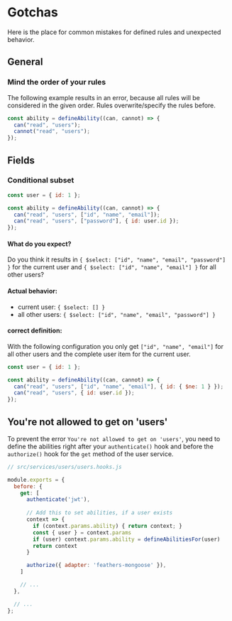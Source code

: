 # Gotchas

Here is the place for common mistakes for defined rules and unexpected behavior.

## General

### Mind the order of your rules

The following example results in an error, because all rules will be considered in the given order. Rules overwrite/specify the rules before.

```js
const ability = defineAbility((can, cannot) => {
  can("read", "users");
  cannot("read", "users");
});
```

## Fields

### Conditional subset

```js
const user = { id: 1 };

const ability = defineAbility((can, cannot) => {
  can("read", "users", ["id", "name", "email"]);
  can("read", "users", ["password"], { id: user.id });
});
```

#### What do you expect?

Do you think it results in `{ $select: ["id", "name", "email", "password"] }` for the current user and `{ $select: ["id", "name", "email"] }` for all other users?

#### Actual behavior:

- current user: `{ $select: [] }`
- all other users: `{ $select: ["id", "name", "email", "password"] }`

#### correct definition:

With the following configuration you only get `["id", "name", "email"]` for all other users and the complete user item for the current user.

```js
const user = { id: 1 };

const ability = defineAbility((can, cannot) => {
  can("read", "users", ["id", "name", "email"], { id: { $ne: 1 } });
  can("read", "users", { id: user.id });
});
```

## You're not allowed to get on 'users'

To prevent the error `You're not allowed to get on 'users'`, you need to define the abilities right after your `authenticate()` hook and before the `authorize()` hook for the `get` method of the user service.

```js
// src/services/users/users.hooks.js

module.exports = {
  before: {
    get: [
      authenticate('jwt'),
      
      // Add this to set abilities, if a user exists
      context => {
        if (context.params.ability) { return context; }
        const { user } = context.params
        if (user) context.params.ability = defineAbilitiesFor(user)
        return context
      }

      authorize({ adapter: 'feathers-mongoose' }),
    ]

    // ...
  },

  // ...
};
```
